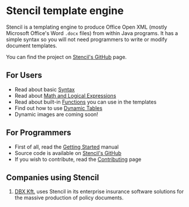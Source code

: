 # Stencil template engine

Stencil is a templating engine to produce Office Open XML (mostly Microsoft Office's Word `.docx` files)
from within Java programs. It has a simple syntax so you will not need programmers to write or modify
document templates.

You can find the project on [Stencil's GitHub](https://github.com/erdos/stencil) page.

## For Users

- Read about basic [Syntax](Syntax.md)
- Read about [Math and Logical Expressions](Math.md)
- Read about built-in [Functions](Functions.md) you can use in the templates
- Find out how to use [Dynamic Tables](Tables.md)
- Dynamic images are coming soon!

## For Programmers

- First of all, read the [Getting Started](GettingStarted.md) manual
- Source code is available on [Stencil's GitHub](https://github.com/erdos/stencil)
- If you wish to contribute, read the [Contributing](Contribution.md) page

## Companies using Stencil

1. [DBX Kft.](https://dbx.hu) uses Stencil in its enterprise insurance software
solutions for the massive production of policy documents.
